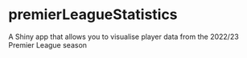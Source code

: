 # premierLeagueStatistics

A Shiny app that allows you to visualise player data from the 2022/23 Premier League season
